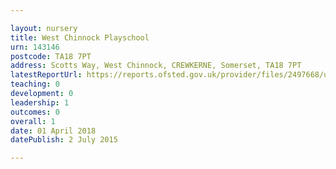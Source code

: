 ```yaml
---

layout: nursery
title: West Chinnock Playschool
urn: 143146
postcode: TA18 7PT
address: Scotts Way, West Chinnock, CREWKERNE, Somerset, TA18 7PT
latestReportUrl: https://reports.ofsted.gov.uk/provider/files/2497668/urn/143146.pdf
teaching: 0
development: 0
leadership: 1
outcomes: 0
overall: 1
date: 01 April 2018 
datePublish: 2 July 2015

---
```

